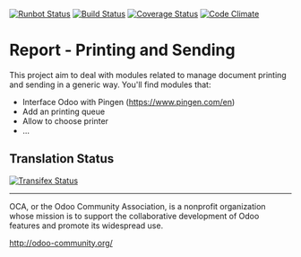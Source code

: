 [![Runbot Status](https://runbot.odoo-community.org/runbot/badge/flat/144/7.0.svg)](https://runbot.odoo-community.org/runbot/repo/github-com-oca-report-print-send-144)
[![Build Status](https://travis-ci.org/OCA/report-print-send.svg?branch=7.0)](https://travis-ci.org/OCA/report-print-send)
[![Coverage Status](https://coveralls.io/repos/OCA/report-print-send/badge.png?branch=7.0)](https://coveralls.io/r/OCA/report-print-send?branch=7.0)
[![Code Climate](https://codeclimate.com/github/OCA/report-print-send/badges/gpa.svg)](https://codeclimate.com/github/OCA/report-pint-send)


Report - Printing and Sending
=============================

This project aim to deal with modules related to manage document printing and sending in a generic way. You'll find modules that:

 - Interface Odoo with Pingen (https://www.pingen.com/en)
 - Add an printing queue
 - Allow to choose printer
 - ...

Translation Status
------------------
[![Transifex Status](https://www.transifex.com/projects/p/OCA-report-print-send-7-0/chart/image_png)](https://www.transifex.com/projects/p/OCA-report-print-send-7-0)

----

OCA, or the Odoo Community Association, is a nonprofit organization whose
mission is to support the collaborative development of Odoo features and
promote its widespread use.

http://odoo-community.org/
